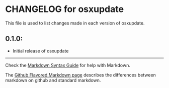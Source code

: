 # CHANGELOG for osxupdate

This file is used to list changes made in each version of osxupdate.

## 0.1.0:

* Initial release of osxupdate

- - - 
Check the [Markdown Syntax Guide](http://daringfireball.net/projects/markdown/syntax) for help with Markdown.

The [Github Flavored Markdown page](http://github.github.com/github-flavored-markdown/) describes the differences between markdown on github and standard markdown.
